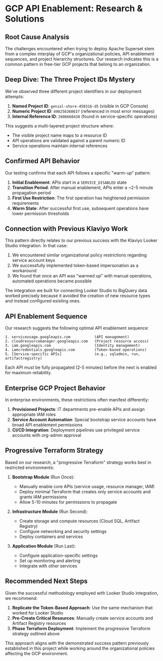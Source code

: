 # GCP API Enablement: Research & Solutions

## Root Cause Analysis

The challenges encountered when trying to deploy Apache Superset stem from a complex interplay of GCP's organizational policies, API enablement sequences, and project hierarchy structures. Our research indicates this is a common pattern in free-tier GCP projects that belong to an organization.

## Deep Dive: The Three Project IDs Mystery

We've observed three different project identifiers in our deployment attempts:

1. **Named Project ID**: `genial-shore-459316-d5` (visible in GCP Console)
2. **Numeric Project ID**: `498256360637` (referenced in most error messages)
3. **Internal Reference ID**: `2606668430` (found in service-specific operations)

This suggests a multi-layered project structure where:
- The visible project name maps to a resource ID
- API operations are validated against a parent numeric ID
- Service operations maintain internal references

## Confirmed API Behavior

Our testing confirms that each API follows a specific "warm-up" pattern:

1. **Initial Enablement**: APIs start in a `SERVICE_DISABLED` state
2. **Transition Period**: After manual enablement, APIs enter a ~2-5 minute propagation period 
3. **First Use Restriction**: The first operation has heightened permission requirements
4. **Warm State**: After successful first use, subsequent operations have lower permission thresholds

## Connection with Previous Klaviyo Work

This pattern directly relates to our previous success with the Klaviyo Looker Studio integration. In that case:

1. We encountered similar organizational policy restrictions regarding service account keys
2. We successfully implemented token-based impersonation as a workaround
3. We found that once an API was "warmed up" with manual operations, automated operations became possible

The integration we built for connecting Looker Studio to BigQuery data worked precisely because it avoided the creation of new resource types and instead configured existing ones.

## API Enablement Sequence

Our research suggests the following optimal API enablement sequence:

```
1. serviceusage.googleapis.com           (API management)
2. cloudresourcemanager.googleapis.com   (Project resource access)
3. iam.googleapis.com                    (Identity management)
4. iamcredentials.googleapis.com         (Token-based operations)
5. [Service-specific APIs]               (e.g., sqladmin, run, artifactregistry)
```

Each API must be fully propagated (2-5 minutes) before the next is enabled for maximum reliability.

## Enterprise GCP Project Behavior

In enterprise environments, these restrictions often manifest differently:

1. **Provisioned Projects**: IT departments pre-enable APIs and assign appropriate IAM roles
2. **Service Account Automation**: Special bootstrap service accounts have broad API enablement permissions
3. **CI/CD Integration**: Deployment pipelines use privileged service accounts with org-admin approval

## Progressive Terraform Strategy

Based on our research, a "progressive Terraform" strategy works best in restricted environments:

1. **Bootstrap Module** (Run Once):
   - Manually enable core APIs (service usage, resource manager, IAM)
   - Deploy minimal Terraform that creates only service accounts and grants IAM permissions
   - Allow 5-10 minutes for permissions to propagate

2. **Infrastructure Module** (Run Second):
   - Create storage and compute resources (Cloud SQL, Artifact Registry)
   - Configure networking and security settings
   - Deploy containers and services

3. **Application Module** (Run Last):
   - Configure application-specific settings
   - Set up monitoring and alerting
   - Integrate with other services

## Recommended Next Steps

Given the successful methodology employed with Looker Studio integration, we recommend:

1. **Replicate the Token-Based Approach**: Use the same mechanism that worked for Looker Studio
2. **Pre-Create Critical Resources**: Manually create service accounts and Artifact Registry resources
3. **Phase Terraform Deployment**: Implement the progressive Terraform strategy outlined above

This approach aligns with the demonstrated success pattern previously established in this project while working around the organizational policies affecting the GCP environment.
